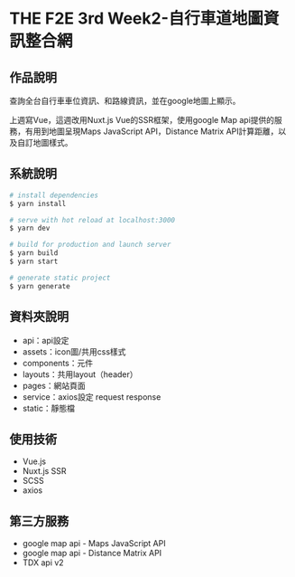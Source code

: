 # THE F2E 3rd Week2-自行車道地圖資訊整合網

## 作品說明
查詢全台自行車車位資訊、和路線資訊，並在google地圖上顯示。

上週寫Vue，這週改用Nuxt.js Vue的SSR框架，使用google Map api提供的服務，有用到地圖呈現Maps JavaScript API，Distance Matrix API計算距離，以及自訂地圖樣式。

## 系統說明
```bash
# install dependencies
$ yarn install

# serve with hot reload at localhost:3000
$ yarn dev

# build for production and launch server
$ yarn build
$ yarn start

# generate static project
$ yarn generate
```

## 資料夾說明
* api：api設定
* assets：icon圖/共用css樣式
* components：元件
* layouts：共用layout（header）
* pages：網站頁面
* service：axios設定 request response
* static：靜態檔


## 使用技術
* Vue.js
* Nuxt.js SSR
* SCSS
* axios


## 第三方服務
* google map api - Maps JavaScript API
* google map api - Distance Matrix API
* TDX api v2


